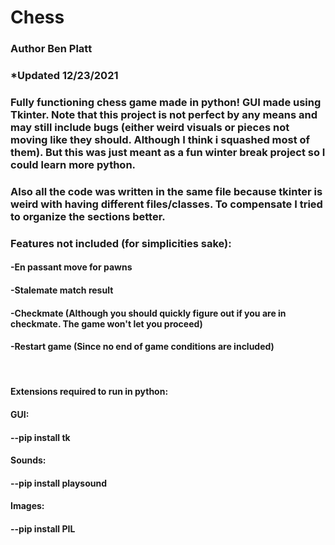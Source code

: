 # Chess
### Author Ben Platt
### *Updated 12/23/2021
### Fully functioning chess game made in python! GUI made using Tkinter. Note that this project is not perfect by any means and may still include bugs (either weird visuals or pieces not moving like they should. Although I think i squashed most of them). But this was just meant as a fun winter break project so I could learn more python.

### Also all the code was written in the same file because tkinter is weird with having different files/classes. To compensate I tried to organize the sections better.
### Features not included (for simplicities sake):
#### -En passant move for pawns
#### -Stalemate match result 
#### -Checkmate (Although you should quickly figure out if you are in checkmate. The game won't let you proceed)
#### -Restart game (Since no end of game conditions are included)


&emsp;
#### Extensions required to run in python:
#### GUI:
#### --pip install tk
#### Sounds:
#### --pip install playsound
#### Images:
#### --pip install PIL
